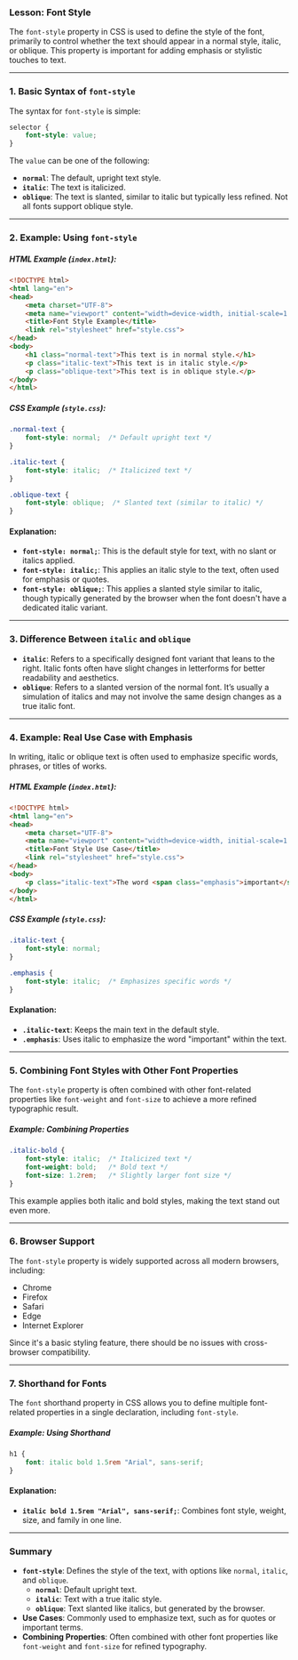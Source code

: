 ### **Lesson: Font Style**

The `font-style` property in CSS is used to define the style of the font, primarily to control whether the text should appear in a normal style, italic, or oblique. This property is important for adding emphasis or stylistic touches to text.

---

### **1. Basic Syntax of `font-style`**

The syntax for `font-style` is simple:

```css
selector {
    font-style: value;
}
```

The `value` can be one of the following:

- **`normal`**: The default, upright text style.
- **`italic`**: The text is italicized.
- **`oblique`**: The text is slanted, similar to italic but typically less refined. Not all fonts support oblique style.

---

### **2. Example: Using `font-style`**

##### **HTML Example (`index.html`):**

```html
<!DOCTYPE html>
<html lang="en">
<head>
    <meta charset="UTF-8">
    <meta name="viewport" content="width=device-width, initial-scale=1.0">
    <title>Font Style Example</title>
    <link rel="stylesheet" href="style.css">
</head>
<body>
    <h1 class="normal-text">This text is in normal style.</h1>
    <p class="italic-text">This text is in italic style.</p>
    <p class="oblique-text">This text is in oblique style.</p>
</body>
</html>
```

##### **CSS Example (`style.css`):**

```css
.normal-text {
    font-style: normal;  /* Default upright text */
}

.italic-text {
    font-style: italic;  /* Italicized text */
}

.oblique-text {
    font-style: oblique;  /* Slanted text (similar to italic) */
}
```

#### **Explanation:**
- **`font-style: normal;`**: This is the default style for text, with no slant or italics applied.
- **`font-style: italic;`**: This applies an italic style to the text, often used for emphasis or quotes.
- **`font-style: oblique;`**: This applies a slanted style similar to italic, though typically generated by the browser when the font doesn't have a dedicated italic variant.

---

### **3. Difference Between `italic` and `oblique`**

- **`italic`**: Refers to a specifically designed font variant that leans to the right. Italic fonts often have slight changes in letterforms for better readability and aesthetics.
- **`oblique`**: Refers to a slanted version of the normal font. It’s usually a simulation of italics and may not involve the same design changes as a true italic font.

---

### **4. Example: Real Use Case with Emphasis**

In writing, italic or oblique text is often used to emphasize specific words, phrases, or titles of works.

##### **HTML Example (`index.html`):**

```html
<!DOCTYPE html>
<html lang="en">
<head>
    <meta charset="UTF-8">
    <meta name="viewport" content="width=device-width, initial-scale=1.0">
    <title>Font Style Use Case</title>
    <link rel="stylesheet" href="style.css">
</head>
<body>
    <p class="italic-text">The word <span class="emphasis">important</span> is emphasized here.</p>
</body>
</html>
```

##### **CSS Example (`style.css`):**

```css
.italic-text {
    font-style: normal;
}

.emphasis {
    font-style: italic;  /* Emphasizes specific words */
}
```

#### **Explanation:**
- **`.italic-text`**: Keeps the main text in the default style.
- **`.emphasis`**: Uses italic to emphasize the word "important" within the text.

---

### **5. Combining Font Styles with Other Font Properties**

The `font-style` property is often combined with other font-related properties like `font-weight` and `font-size` to achieve a more refined typographic result.

##### **Example: Combining Properties**

```css
.italic-bold {
    font-style: italic;  /* Italicized text */
    font-weight: bold;   /* Bold text */
    font-size: 1.2rem;   /* Slightly larger font size */
}
```

This example applies both italic and bold styles, making the text stand out even more.

---

### **6. Browser Support**

The `font-style` property is widely supported across all modern browsers, including:

- Chrome
- Firefox
- Safari
- Edge
- Internet Explorer

Since it's a basic styling feature, there should be no issues with cross-browser compatibility.

---

### **7. Shorthand for Fonts**

The `font` shorthand property in CSS allows you to define multiple font-related properties in a single declaration, including `font-style`.

##### **Example: Using Shorthand**

```css
h1 {
    font: italic bold 1.5rem "Arial", sans-serif;
}
```

#### **Explanation:**
- **`italic bold 1.5rem "Arial", sans-serif;`**: Combines font style, weight, size, and family in one line.

---

### **Summary**

- **`font-style`**: Defines the style of the text, with options like `normal`, `italic`, and `oblique`.
  - **`normal`**: Default upright text.
  - **`italic`**: Text with a true italic style.
  - **`oblique`**: Text slanted like italics, but generated by the browser.
- **Use Cases**: Commonly used to emphasize text, such as for quotes or important terms.
- **Combining Properties**: Often combined with other font properties like `font-weight` and `font-size` for refined typography.